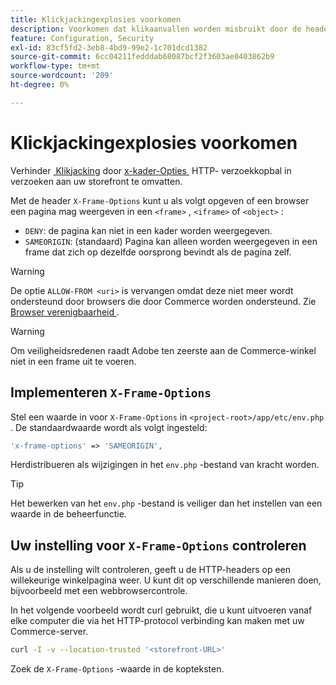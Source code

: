 ```yaml
---
title: Klickjackingexplosies voorkomen
description: Voorkomen dat klikaanvallen worden misbruikt door de header 'X-Frame-Options' te gebruiken om paginaweergaven te beheren.
feature: Configuration, Security
exl-id: 83cf5fd2-3eb8-4bd9-99e2-1c701dcd1382
source-git-commit: 6cc04211fedddab68087bcf2f3603ae0403862b9
workflow-type: tm+mt
source-wordcount: '209'
ht-degree: 0%

---
```


# Klickjackingexplosies voorkomen

Verhinder [&#x200B; Klikjacking &#x200B;](https://owasp.org/www-community/attacks/Clickjacking) door [&#x200B; x-kader-Opties &#x200B;](https://datatracker.ietf.org/doc/html/rfc7034) HTTP- verzoekkopbal in verzoeken aan uw storefront te omvatten.

Met de header `X-Frame-Options` kunt u als volgt opgeven of een browser een pagina mag weergeven in een `<frame>` , `<iframe>` of `<object>` :

- `DENY`: de pagina kan niet in een kader worden weergegeven.
- `SAMEORIGIN`: (standaard) Pagina kan alleen worden weergegeven in een frame dat zich op dezelfde oorsprong bevindt als de pagina zelf.

>[!WARNING]
>
>De optie `ALLOW-FROM <uri>` is vervangen omdat deze niet meer wordt ondersteund door browsers die door Commerce worden ondersteund. Zie [&#x200B; Browser verenigbaarheid &#x200B;](https://developer.mozilla.org/en-US/docs/Web/HTTP/Headers/X-Frame-Options#browser_compatibility).

>[!WARNING]
>
>Om veiligheidsredenen raadt Adobe ten zeerste aan de Commerce-winkel niet in een frame uit te voeren.

## Implementeren `X-Frame-Options`

Stel een waarde in voor `X-Frame-Options` in `<project-root>/app/etc/env.php` . De standaardwaarde wordt als volgt ingesteld:

```php
'x-frame-options' => 'SAMEORIGIN',
```

Herdistribueren als wijzigingen in het `env.php` -bestand van kracht worden.

>[!TIP]
>
>Het bewerken van het `env.php` -bestand is veiliger dan het instellen van een waarde in de beheerfunctie.

## Uw instelling voor `X-Frame-Options` controleren

Als u de instelling wilt controleren, geeft u de HTTP-headers op een willekeurige winkelpagina weer. U kunt dit op verschillende manieren doen, bijvoorbeeld met een webbrowsercontrole.

In het volgende voorbeeld wordt curl gebruikt, die u kunt uitvoeren vanaf elke computer die via het HTTP-protocol verbinding kan maken met uw Commerce-server.

```bash
curl -I -v --location-trusted '<storefront-URL>'
```

Zoek de `X-Frame-Options` -waarde in de kopteksten.
